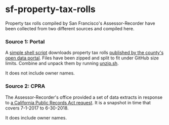 # sf-property-tax-rolls

Property tax rolls compiled by San Francisco's Assessor-Recorder have been collected from two different sources and compiled here.

### Source 1: Portal

A [simple shell script](portal/download.sh) downloads property tax rolls [published by the county's open data portal](https://data.sfgov.org/Housing-and-Buildings/Assessor-Historical-Secured-Property-Tax-Rolls/wv5m-vpq2).   Files have been zipped and split to fit under GitHub size limits. Combine and unpack them by running [unzip.sh](portal/unzip.sh).

It does not include owner names.

### Source 2: CPRA

The Assessor-Recorder's office provided a set of data extracts in response to [a California Public Records Act request](https://www.muckrock.com/foi/san-francisco-141/san-francisco-property-roll-with-owner-names-66650/). It is a snapshot in time that covers 7-1-2017 to 6-30-2018.

It does include owner names.
